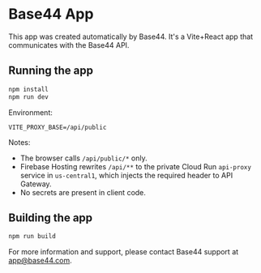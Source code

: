 # Base44 App


This app was created automatically by Base44.
It's a Vite+React app that communicates with the Base44 API.

## Running the app

```bash
npm install
npm run dev
```

Environment:

```
VITE_PROXY_BASE=/api/public
```

Notes:
- The browser calls `/api/public/*` only.
- Firebase Hosting rewrites `/api/**` to the private Cloud Run `api-proxy` service in `us-central1`, which injects the required header to API Gateway.
- No secrets are present in client code.

## Building the app

```bash
npm run build
```

For more information and support, please contact Base44 support at app@base44.com.